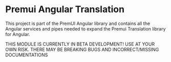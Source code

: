 # Premui Angular Translation

This project is part of the PremUI Angular library and contains all the Angular services and pipes needed to expand the Premui Translation library for Angular.  

THIS MODULE IS CURRENTLY IN BETA DEVELOPMENT! USE AT YOUR OWN RISK. THERE MAY BE BREAKING BUGS AND INCORRECT/MISSING DOCUMENTATIONS